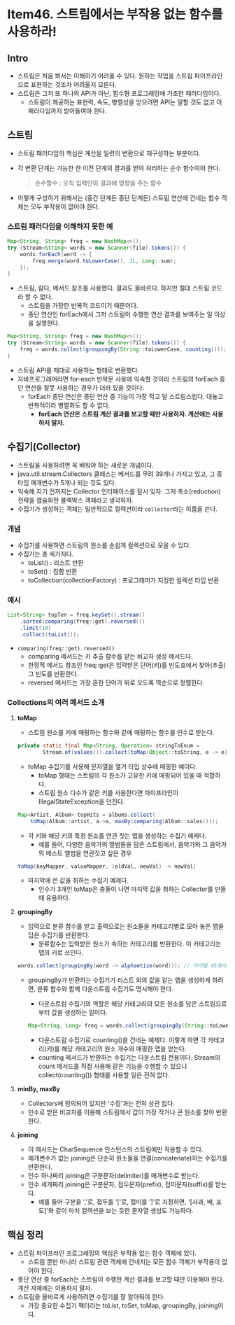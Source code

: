 # Item46. 스트림에서는 부작용 없는 함수를 사용하라!

## Intro

- 스트림은 처음 봐서는 이해하기 어려울 수 있다. 원하는 작업을 스트림 파이프라인으로 표현하는 것조차 어려울지 모른다.
- 스트림은 그저 또 하나의 API가 아닌, 함수형 프로그래밍에 기초한 패러다임이다.
  - 스트림이 제공하는 표현력, 속도, 병렬성을 얻으려면 API는 말할 것도 없고 이 패러다임까지 받아들여야 한다.






## 스트림

- 스트림 패러다임의 핵심은 계산을 일련의 변환으로 재구성하는 부분이다.

- 각 변환 단계는 가능한 한 이전 단계의 결과를 받아 처리하는 순수 함수여야 한다.

  > 순수함수 : 오직 입력만이 결과에 영향을 주는 함수

- 이렇게 구성하기 위해서는 (중간 단계든 종단 단계든) 스트림 연산에 건네는 함수 객체는 모두 부작용이 없어야 한다.



### 스트림 패러다임을 이해하지 못한 예

~~~java
Map<String, String> freq = new HashMap<>();
try (Stream<String> words = new Scanner(file).tokens()) {
  	words.forEach(word -> {
      	freq.merge(word.toLowerCase(), 1L, Long::sum);
    });
}
~~~

- 스트림, 람다, 메서드 참조를 사용했다. 결과도 올바르다. 하지만 절대 스트림 코드라 할 수 없다.
  - 스트림을 가장한 반복적 코드이기 때문이다.
  - 종단 연산인 forEach에서 그저 스트림이 수행한 연산 결과를 보여주는 일 이상을 실행한다.

~~~java
Map<String, String> freq = new HashMap<>();
try (Stream<String> words = new Scanner(file).tokens()) {
  	freq = words.collect(groupingBy(String::toLowerCase, counting()));
}
~~~

- 스트림 API를 제대로 사용하는 형태로 변환했다.
- 자바프로그래머라면 for-each 반복문 사용에 익숙할 것이라 스트림의 forEach 종단 연산을 잘못 사용하는 경우가 더러 있을 것이다.
  - forEach 종단 연산은 종단 연산 중 기능이 가장 적고 덜 스트림스럽다. 대놓고 반복적이라 병렬화도 할 수 없다.
    - **forEach 연산은 스트림 계산 결과를 보고할 때만 사용하자. 계산에는 사용하지 말자.**





## 수집기(Collector)

- 스트림을 사용하려면 꼭 배워야 하는 새로운 개념이다.
- java.util.stream.Collectors 클래스는 메서드를 무려 39개나 가지고 있고, 그 중 타입 매개변수가 5개나 되는 것도 있다.
- 익숙해 지기 전까지는 Collector 인터페이스를 잠시 잊자. 그저 축소(reduction) 전략을 캡슐화한 블랙박스 객체라고 생각하자.
- 수집기가 생성하는 객체는 일반적으로 컬렉션이라 `collector`라는 이름을 쓴다.



### 개념

- 수집기를 사용하면 스트림의 원소를 손쉽게 컬렉션으로 모을 수 있다.
- 수집기는 총 세가지다.
  - toList() : 리스트 반환
  - toSet() : 집합 반환
  - toCollection(collectionFactory) : 프로그래머가 지정한 컬렉션 타입 반환



### 예시

~~~java
List<String> topTen = freq.keySet().stream()
    .sorted(comparing(freq::get).reversed())
    .limit(10)
    .collect(toList());
~~~

- `comparing(freq::get).reversed()`
  - comparing 메서드는 키 추출 함수를 받는 비교자 생성 메서드다.
  - 한정적 메서드 참조인 freq::get은 입력받은 단어(키)를 빈도효에서 찾아(추출) 그 빈도를 반환한다.
  - reversed 메서드는 가장 흔한 단어가 위로 오도록 역순으로 정렬한다.



### Collections의 여러 메서드 소개

1. **toMap**

   - 스트림 원소를 키에 매핑하는 함수와 같에 매핑하는 함수를 인수로 받는다.

   ~~~java
   private static final Map<String, Operation> stringToEnum =
           Stream.of(values()).collect(toMap(Object::toString, e -> e));
   ~~~

   - toMap 수집기를 사용해 문자열을 열거 타입 상수에 매핑한 예이다.
     - toMap 형태는 스트림의 각 원소가 고유한 키에 매핑되어 있을 때 적합하다.
     - 스트림 원소 다수가 같은 키를 사용한다면 파이프라인이 IllegalStateException을 던진다.

   ~~~java
   Map<Artist, Album> topHits = albums.collect(
       toMap(Album::artist, a->a, maxBy(comparing(Album::sales))));
   ~~~

   - 각 키와 해당 키의 특정 원소를 연관 짓는 맵을 생성하는 수집기 예제다.
     - 예를 들어, 다양한 음악가의 앨범들을 담은 스트림에서, 음악가와 그 음악가의 베스트 앨범을 연관짓고 싶은 경우

   ~~~java
   toMap(keyMapper, valueMapper, (oldVal, newVal) -> newVal)
   ~~~

   - 마지막에 쓴 값을 취하는 수집기 예제다.
     - 인수가 3개인 toMap은 충돌이 나면 마지막 값을 취하는 Collector를 만들 때 유용하다.

2. **groupingBy**

   - 입력으로 분류 함수를 받고 출력으로는 원소들을 카테고리별로 모아 놓은 맵을 담은 수집기를 반환한다.
     - 분류함수는 입력받은 원소가 속하는 카테고리를 반환한다. 이 카테고리는 맵의 키로 쓰인다.

   ~~~java
   words.collect(groupingBy(word -> alphaetize(word))); // 아이템 45에서 다룬 예제
   ~~~

   - groupingBy가 반환하는 수집기가 리스트 외의 값을 같는 맵을 생성하게 하려면, 분류 함수와 함께 다운스트림 수집기도 명시해야 한다.

     - 다운스트림 수집기의 역할은 해당 카테고리의 모든 원소를 담은 스트림으로부터 값을 생성하는 일이다.

     ~~~java
     Map<String, Long> freq = words.collect(groupingBy(String::toLowerCase, counting())); // 다운스트림 예제
     ~~~

     - 다운스트림 수집기로 counting()을 건네는 예제다. 이렇게 하면 각 카테고리(키)를 해당 카테고리의 원소 개수와 매핑한 맵을 얻는다.
     - counting 메서드가 반환하는 수집기는 다운스트림 전용이다. Stream의 count 메서드를 직접 사용해 같은 기능을 수행할 수 있으니 collect(counting()) 형태를 사용할 일은 전혀 없다.

3. **minBy, maxBy**

   - Collectors에 정의되어 있지만 '수집'과는 전혀 상관 없다.
   - 인수로 받은 비교자를 이용해 스트림에서 값이 가장 작거나 큰 원소를 찾아 반환한다.

4. **joining**

   - 이 메서드는 CharSequence 인스턴스의 스트림에만 적용할 수 있다.
   - 매개변수가 없는 joining은 단순히 원소들을 연결(concatenate)하는 수집기를 반환한다.
   - 인수 하나짜리 joining은 구분문자(delimiter)를 매개변수로 받는다.
   - 인수 세개짜리 joining은 구분문자, 접두문자(prefix), 접미문자(suffix)를 받는다.
     - 예를 들어 구분을 ','로, 접두를 '['로, 접미를 ']'로 지정하면, '[사과, 배, 포도]'와 같이 마치 컬렉션을 보는 듯한 문자열 생성도 가능하다.





## 핵심 정리

- 스트림 파이프라인 프로그래밍의 핵심은 부작용 없는 함수 객체에 있다.
  - 스트림 뿐만 아니라 스트림 관련 객체에 건네지는 모든 함수 객체가 부작용이 없어야 한다.
- 종단 연산 중 forEach는 스트림이 수행한 계산 결과를 보고할 때만 이용해야 한다. 계산 자체에는 이용하지 말자.
- 스트림을 올바르게 사용하려면 수집기를 잘 알아둬야 한다.
  - 가장 중요한 수집기 팩터리는 toList, toSet, toMap, groupingBy, joining이다.
